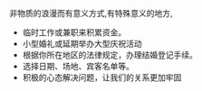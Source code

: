 非物质的浪漫而有意义方式,有特殊意义的地方, 
- 临时工作或兼职来积累资金。
- 小型婚礼或延期举办大型庆祝活动
- 根据你所在地区的法律规定，办理结婚登记手续。
- 选择日期、场地、宾客名单等。
- 积极的心态解决问题，让我们的关系更加牢固